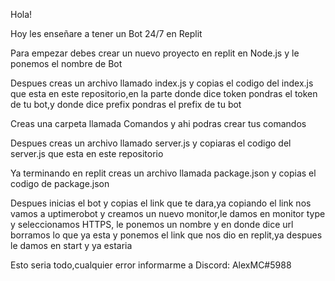 Hola!

Hoy les enseñare a tener un Bot 24/7 en  Replit

Para empezar debes crear un nuevo proyecto en replit en Node.js y le ponemos el nombre de Bot

Despues creas un archivo llamado index.js y copias el codigo del index.js que esta en este repositorio,en la parte donde dice token pondras el token de tu bot,y donde dice prefix pondras el prefix
de tu bot

Creas una carpeta llamada Comandos y ahi podras crear tus comandos

Despues creas un archivo llamado server.js y copiaras el codigo del server.js que esta en este repositorio

Ya terminando en replit creas un archivo llamada package.json y copias el codigo de package.json

Despues inicias el bot y copias el link que te dara,ya copiando el link nos vamos a uptimerobot y creamos un nuevo monitor,le damos en monitor type y seleccionamos HTTPS,
le ponemos un nombre y en donde dice url borramos lo que ya esta y ponemos el link que nos dio en replit,ya despues le damos en start y ya estaria

Esto seria todo,cualquier error informarme a Discord: AlexMC#5988
